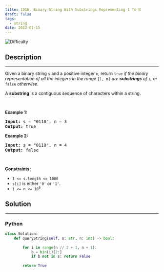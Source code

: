 ```yaml
---
title: 1016. Binary String With Substrings Representing 1 To N
draft: false
tags: 
  - string
date: 2022-01-15
---
```


![Difficulty](https://img.shields.io/badge/Difficulty-Medium-blue.svg)

## Description

---
<p>Given a binary string <code>s</code> and a positive integer <code>n</code>, return <code>true</code><em> if the binary representation of all the integers in the range </em><code>[1, n]</code><em> are <strong>substrings</strong> of </em><code>s</code><em>, or </em><code>false</code><em> otherwise</em>.</p>

<p>A <strong>substring</strong> is a contiguous sequence of characters within a string.</p>

<p>&nbsp;</p>
<p><strong class="example">Example 1:</strong></p>
<pre><strong>Input:</strong> s = "0110", n = 3
<strong>Output:</strong> true
</pre><p><strong class="example">Example 2:</strong></p>
<pre><strong>Input:</strong> s = "0110", n = 4
<strong>Output:</strong> false
</pre>
<p>&nbsp;</p>
<p><strong>Constraints:</strong></p>

<ul>
	<li><code>1 &lt;= s.length &lt;= 1000</code></li>
	<li><code>s[i]</code> is either <code>&#39;0&#39;</code> or <code>&#39;1&#39;</code>.</li>
	<li><code>1 &lt;= n &lt;= 10<sup>9</sup></code></li>
</ul>


## Solution

---
### Python
``` py title='binary-string-with-substrings-representing-1-to-n'
class Solution:
    def queryString(self, s: str, n: int) -> bool:
        
        for i in range(n // 2 + 1, n + 1):
            b = bin(i)[2:]
            if b not in s: return False
        
        return True

```

